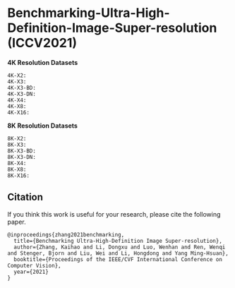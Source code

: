 # Benchmarking-Ultra-High-Definition-Image-Super-resolution (ICCV2021)


__4K Resolution Datasets__


```
4K-X2: 
4K-X3:
4K-X3-BD:
4K-X3-DN:
4K-X4:
4K-X8:
4K-X16:
```

__8K Resolution Datasets__


```
8K-X2: 
8K-X3:
8K-X3-BD:
8K-X3-DN:
8K-X4:
8K-X8:
8K-X16:
```


## Citation
If you think this work is useful for your research, please cite the following paper.

```
@inproceedings{zhang2021benchmarking,
  title={Benchmarking Ultra-High-Definition Image Super-resolution},
  author={Zhang, Kaihao and Li, Dongxu and Luo, Wenhan and Ren, Wenqi and Stenger, Bjorn and Liu, Wei and Li, Hongdong and Yang Ming-Hsuan},
  booktitle={Proceedings of the IEEE/CVF International Conference on Computer Vision},
  year={2021}
}
```


















